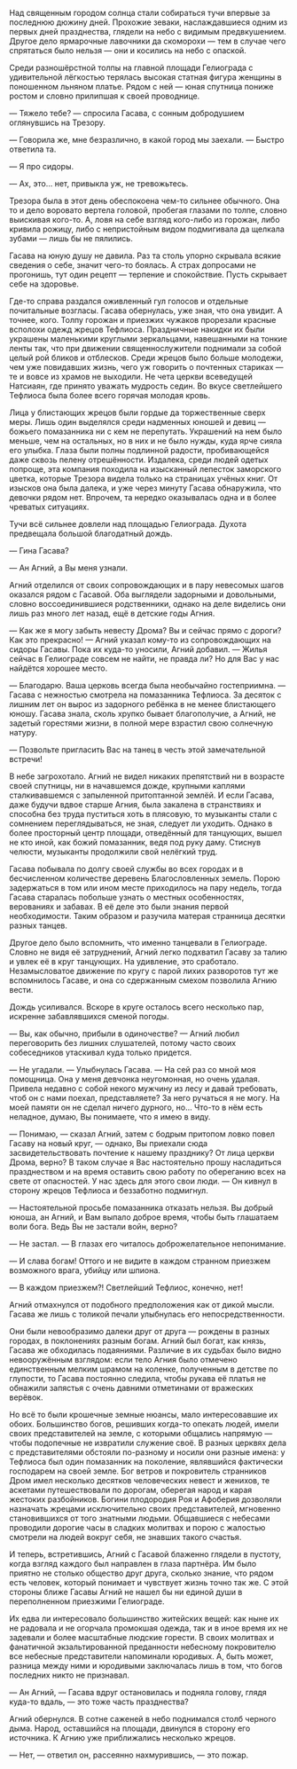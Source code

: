 Над священным городом солнца стали собираться тучи впервые за последнюю дюжину дней. Прохожие зеваки, наслаждавшиеся одним из первых дней празднества, глядели на небо с видимым предвкушением. Другое дело ярмарочные лавочники да скоморохи — тем в случае чего спрятаться было нельзя — они и косились на небо с опаской.

Среди разношёрстной толпы на главной площади Гелиограда с удивительной лёгкостью терялась высокая статная фигура женщины в поношенном льняном платье. Рядом с ней — юная спутница пониже ростом и словно прилипшая к своей проводнице.

— Тяжело тебе? — спросила Гасава, с сонным добродушием оглянувшись на Трезору.

— Говорила же, мне безразлично, в какой город мы заехали. — Быстро ответила та.

— Я про сидоры.

— Ах, это… нет, привыкла уж, не тревожьтесь.

Трезора была в этот день обеспокоена чем-то сильнее обычного. Она то и дело воровато вертела головой, пробегая глазами по толпе, словно выискивая кого-то. А, ловя на себе взгляд кого-либо из горожан, либо кривила рожицу, либо с непристойным видом подмигивала да щелкала зубами — лишь бы не пялились.

Гасава на юную душу не давила. Раз та столь упорно скрывала всякие сведения о себе, значит чего-то боялась. А страх допросами не прогонишь, тут один рецепт — терпение и спокойствие. Пусть скрывает себе на здоровье.

Где-то справа раздался оживленный гул голосов и отдельные почитальные возгласы. Гасава обернулась, уже зная, что она увидит. А точнее, кого. Толпу горожан и приезжих чужаков прорезали красные всполохи одежд жрецов Тефлиоса. Праздничные накидки их были украшены маленькими круглыми зеркальцами, навешанными на тонкие ленты так, что при движении священнослужители поднимали за собой целый рой бликов и отблесков. Среди жрецов было больше молодежи, чем уже повидавших жизнь, чего уж говорить о почтенных стариках — те и вовсе из храмов не выходили. Не чета церкви всеведущей Натсиаян, где принято уважать мудрость седин. Во вкусе светлейшего Тефлиоса была более всего горячая молодая кровь.

Лица у блистающих жрецов были гордые да торжественные сверх меры. Лишь один выделялся среди надменных юношей и девиц — божьего помазанника ни с кем не перепутать. Украшений на нем было меньше, чем на остальных, но в них и не было нужды, куда ярче сияла его улыбка. Глаза были полны подлинной радости, пробивающейся даже сквозь пелену отрешённости.
Издалека, среди людей одетых попроще, эта компания походила на изысканный лепесток заморского цветка, которые Трезора видела только на страницах учёных книг. От изысков она была далека, и уже через минуту Гасава обнаружила, что девочки рядом нет. Впрочем, та нередко оказывалась одна и в более чреватых ситуациях.

Тучи всё сильнее довлели над площадью Гелиограда. Духота предвещала большой благодатный дождь.

— Гина Гасава?

— Ан Агний, а Вы меня узнали.

Агний отделился от своих сопровождающих и в пару невесомых шагов оказался рядом с Гасавой. Оба выглядели задорными и довольными, словно воссоединившиеся родственники, однако на деле виделись они лишь раз много лет назад, ещё в детские годы Агния.

— Как же я могу забыть невесту Дрома? Вы и сейчас прямо с дороги? Как это прекрасно! — Агний указал кому-то из сопровождающих на сидоры Гасавы. Пока их куда-то уносили, Агний добавил. — Жилья сейчас в Гелиограде совсем не найти, не правда ли? Но для Вас у нас найдётся хорошее место.

— Благодарю. Ваша церковь всегда была необычайно гостеприимна. — Гасава с нежностью смотрела на помазанника Тефлиоса. За десяток с лишним лет он вырос из задорного ребёнка в не менее блистающего юношу. Гасава знала, сколь хрупко бывает благополучие, а Агний, не задетый горестями жизни, в полной мере взрастил свою солнечную натуру.

— Позвольте пригласить Вас на танец в честь этой замечательной встречи!

В небе загрохотало. Агний не видел никаких препятствий ни в возрасте своей спутницы, ни в начавшемся дожде, крупными каплями сталкивавшемся с запыленной притоптанной землёй. И если Гасава, даже будучи вдвое старше Агния, была закалена в странствиях и способна без труда пуститься хоть в плясовую, то музыканты стали с сомнением переглядываться, не зная, следует ли уходить. Однако в более просторный центр площади, отведённый для танцующих, вышел не кто иной, как божий помазанник, ведя под руку даму. Стиснув челюсти, музыканты продолжили свой нелёгкий труд.

Гасава побывала по долгу своей службы во всех городах и в бесчисленном количестве деревень Благословленных земель. Порою задержаться в том или ином месте приходилось на пару недель, тогда Гасава старалась побольше узнать о местных особенностях, верованиях и забавах. В её деле это были знания первой необходимости. Таким образом и разучила матерая странница десятки разных танцев.

Другое дело было вспомнить, что именно танцевали в Гелиограде. Словно не видя её затруднений, Агний легко подхватил Гасаву за талию и увлек её в круг танцующих. На удивление, это сработало. Незамысловатое движение по кругу с парой лихих разворотов тут же вспомнилось Гасаве, и она со сдержанным смехом позволила Агнию вести.

Дождь усиливался. Вскоре в круге осталось всего несколько пар, искренне забавлявшихся сменой погоды.

— Вы, как обычно, прибыли в одиночестве? — Агний любил переговорить без лишних слушателей, потому часто своих собеседников утаскивал куда только придется.

— Не угадали. — Улыбнулась Гасава. — На сей раз со мной моя помощница. Она у меня девчонка неугомонная, но очень удалая. Привела недавно с собой некого мужчину из лесу и давай требовать, чтоб он с нами поехал, представляете? За него ручаться я не могу. На моей памяти он не сделал ничего дурного, но… Что-то в нём есть неладное, думаю, Вы понимаете, что я имею в виду.

— Понимаю, — сказал Агний, затем с бодрым притопом ловко повел Гасаву на новый круг, — однако, Вы приехали сюда засвидетельствовать почтение к нашему празднику? От лица церкви Дрома, верно? В таком случае я Вас настоятельно прошу насладиться празднеством и на время оставить свою работу по обереганию всех на свете от опасностей. У нас здесь для этого свои люди. — Он кивнул в сторону жрецов Тефлиоса и беззаботно подмигнул.

— Настоятельной просьбе помазанника отказать нельзя. Вы добрый юноша, ан Агний, и Вам выпало доброе время, чтобы быть глашатаем воли бога. Ведь Вы не застали войн, верно?

— Не застал. — В глазах его читалось доброжелательное непонимание.

— И слава богам! Оттого и не видите в каждом странном приезжем возможного врага, убийцу или шпиона.

— В каждом приезжем?! Светлейший Тефлиос, конечно, нет!

Агний отмахнулся от подобного предположения как от дикой мысли. Гасава же лишь с толикой печали улыбнулась его непосредственности.

Они были невообразимо далеки друг от друга — рождены в разных городах, в поклонениях разным богам. Агний был богат, как князь, Гасава же обходилась подаяниями. Различие в их судьбах было видно невооружённым взглядом: если тело Агния было отмечено единственным мелким шрамом на коленке, полученным в детстве по глупости, то Гасава постоянно следила, чтобы рукава её платья не обнажили запястья с очень давними отметинами от вражеских верёвок.

Но всё то были крошечные земные нюансы, мало интересовавшие их обоих. Большинство богов, решивших когда-то опекать людей, имели своих представителей на земле, с которыми общались напрямую — чтобы подопечные не извратили служение своё. В разных церквях дела с представителями обстояли по-разному и носили они разные имена: у Тефлиоса был один помазанник на поколение, являвшийся фактически господарем на своей земле. Бог ветров и покровитель странников Дром имел несколько десятков человеческих невест и женихов, те аскетами путешествовали по дорогам, оберегая народ и карая жестоких разбойников. Богини плодородия Роя и Афоберия дозволяли назначать жрецами исключительно своих представителей, мгновенно становившихся от того знатными людьми. Общавшиеся с небесами проводили дорогие часы в сладких молитвах и порою с жалостью смотрели на людей вокруг себя, не знавших такого счастья.

И теперь, встретившись, Агний с Гасавой блаженно глядели в пустоту, когда взгляд каждого был направлен в глаза партнёра. Им было приятно не столько общество друг друга, сколько знание, что рядом есть человек, который понимает и чувствует жизнь точно так же. С этой стороны ближе Гасавы Агний не нашел бы ни единой души в переполненном приезжими Гелиограде.

Их едва ли интересовало большинство житейских вещей: как ныне их не радовала и не огорчала промокшая одежда, так и в иное время их не задевали и более масштабные людские горести. В своих молитвах и фанатичной экзальтированной преданности небесному покровителю все небесные представители напоминали юродивых. А, быть может, разница между ними и юродивыми заключалась лишь в том, что богов последних никто не признавал.

— Ан Агний, — Гасава вдруг остановилась и подняла голову, глядя куда-то вдаль, — это тоже часть празднества?

Агний обернулся. В сотне саженей в небо поднимался столб черного дыма. Народ, оставшийся на площади, двинулся в сторону его источника. К Агнию уже приближались несколько жрецов.

— Нет, — ответил он, рассеянно нахмурившись, — это пожар.
